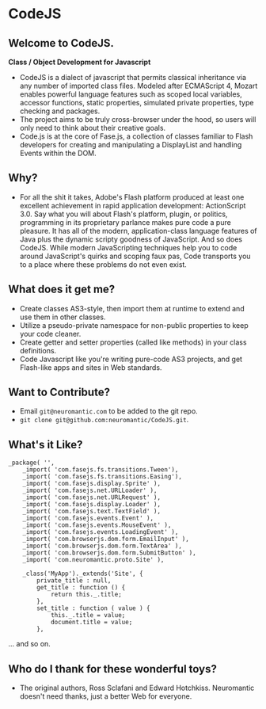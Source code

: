 # CodeJS

## Welcome to CodeJS. 

 **Class / Object Development for Javascript**
 
  * CodeJS is a dialect of javascript that permits classical inheritance via any number of imported class files. Modeled after ECMAScript 4, Mozart enables powerful language features such as scoped local variables, accessor functions, static properties, simulated private properties, type checking and packages. 
  * The project aims to be truly cross-browser under the hood, so users will only need to think about their creative goals.
  * Code.js is at the core of Fase.js, a collection of classes familiar to Flash developers for creating and manipulating a DisplayList and handling Events within the DOM.
  
## Why?

  * For all the shit it takes, Adobe's Flash platform produced at least one excellent achievement in rapid application development: ActionScript 3.0. Say what you will about Flash's platform, plugin, or politics, programming in its proprietary parlance makes pure code a pure pleasure. It has all of the modern, application-class language features of Java plus the dynamic scripty goodness of JavaScript. And so does CodeJS. While modern JavaScripting techniques help you to code around JavaScript's quirks and scoping faux pas, Code transports you to a place where these problems do not even exist.

  
## What does it get me?
  * Create classes AS3-style, then import them at runtime to extend and use them in other classes.
  * Utilize a pseudo-private namespace for non-public properties to keep your code cleaner.
  * Create getter and setter properties (called like methods) in your class definitions.
  * Code Javascript like you're writing pure-code AS3 projects, and get Flash-like apps and sites in Web standards. 

## Want to Contribute?
  
  * Email `git@neuromantic.com` to be added to the git repo.
  * `git clone git@github.com:neuromantic/CodeJS.git`.
   
## What's it Like?

    _package( '',
        _import( 'com.fasejs.fs.transitions.Tween'),
        _import( 'com.fasejs.fs.transitions.Easing'),
        _import( 'com.fasejs.display.Sprite' ),
        _import( 'com.fasejs.net.URLLoader' ),
        _import( 'com.fasejs.net.URLRequest' ),
        _import( 'com.fasejs.display.Loader' ),
        _import( 'com.fasejs.text.TextField' ),
        _import( 'com.fasejs.events.Event' ),
        _import( 'com.fasejs.events.MouseEvent' ),
        _import( 'com.fasejs.events.LoadingEvent' ),
        _import( 'com.browserjs.dom.form.EmailInput' ),
        _import( 'com.browserjs.dom.form.TextArea' ),
        _import( 'com.browserjs.dom.form.SubmitButton' ),
        _import( 'com.neuromantic.proto.Site' ),
  
        _class('MyApp')._extends('Site', {
            private_title : null,
            get_title : function () {
                return this._.title;
            },
            set_title : function ( value ) {
                this._.title = value;
                document.title = value;
            },
   ... and so on.

## Who do I thank for these wonderful toys?

  * The original authors, Ross Sclafani and Edward Hotchkiss. Neuromantic doesn't need thanks, just a better Web for everyone.
  
 

